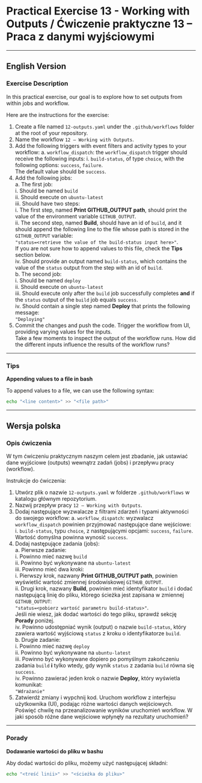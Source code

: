 
# Practical Exercise 13 - Working with Outputs / Ćwiczenie praktyczne 13 – Praca z danymi wyjściowymi

---

## **English Version**

### Exercise Description

In this practical exercise, our goal is to explore how to set outputs from within jobs and workflow.

Here are the instructions for the exercise:

1. Create a file named `12-outputs.yaml` under the `.github/workflows` folder at the root of your repository.
2. Name the workflow `12 – Working with Outputs`.
3. Add the following triggers with event filters and activity types to your workflow:
   a. `workflow_dispatch`: the `workflow_dispatch` trigger should receive the following inputs:
      i. `build-status`, of type `choice`, with the following options: `success`, `failure`.  
         The default value should be `success`.
4. Add the following jobs:  
   a. The first job:  
      i. Should be named `build`  
      ii. Should execute on `ubuntu-latest`  
      iii. Should have two steps:  
         i. The first step, named **Print GITHUB_OUTPUT path**, should print the value of the environment variable `GITHUB_OUTPUT`.  
         ii. The second step, named **Build**, should have an id of `build`, and it should append the following line to the file whose path is stored in the `GITHUB_OUTPUT` variable:  
         `"status=<retrieve the value of the build-status input here>"`.  
         If you are not sure how to append values to this file, check the **Tips** section below.  
      iv. Should provide an output named `build-status`, which contains the value of the `status` output from the step with an id of `build`.  
   b. The second job:  
      i. Should be named `deploy`  
      ii. Should execute on `ubuntu-latest`  
      iii. Should execute only after the `build` job successfully completes **and** if the `status` output of the `build` job equals `success`.  
      iv. Should contain a single step named **Deploy** that prints the following message:  
         `"Deploying"`
5. Commit the changes and push the code. Trigger the workflow from UI, providing varying values for the inputs.  
   Take a few moments to inspect the output of the workflow runs. How did the different inputs influence the results of the workflow runs?

---

### Tips

**Appending values to a file in bash**

To append values to a file, we can use the following syntax:  
```bash
echo "<line content>" >> "<file path>"
```

---

## **Wersja polska**

### Opis ćwiczenia

W tym ćwiczeniu praktycznym naszym celem jest zbadanie, jak ustawiać dane wyjściowe (outputs) wewnątrz zadań (jobs) i przepływu pracy (workflow).

Instrukcje do ćwiczenia:

1. Utwórz plik o nazwie `12-outputs.yaml` w folderze `.github/workflows` w katalogu głównym repozytorium.
2. Nazwij przepływ pracy `12 – Working with Outputs`.
3. Dodaj następujące wyzwalacze z filtrami zdarzeń i typami aktywności do swojego workflow:
   a. `workflow_dispatch`: wyzwalacz `workflow_dispatch` powinien przyjmować następujące dane wejściowe:  
      i. `build-status`, typu `choice`, z następującymi opcjami: `success`, `failure`.  
         Wartość domyślna powinna wynosić `success`.
4. Dodaj następujące zadania (jobs):  
   a. Pierwsze zadanie:  
      i. Powinno mieć nazwę `build`  
      ii. Powinno być wykonywane na `ubuntu-latest`  
      iii. Powinno mieć dwa kroki:  
         i. Pierwszy krok, nazwany **Print GITHUB_OUTPUT path**, powinien wyświetlić wartość zmiennej środowiskowej `GITHUB_OUTPUT`.  
         ii. Drugi krok, nazwany **Build**, powinien mieć identyfikator `build` i dodać następującą linię do pliku, którego ścieżka jest zapisana w zmiennej `GITHUB_OUTPUT`:  
         `"status=<pobierz wartość parametru build-status>"`.  
         Jeśli nie wiesz, jak dodać wartości do tego pliku, sprawdź sekcję **Porady** poniżej.  
      iv. Powinno udostępniać wynik (output) o nazwie `build-status`, który zawiera wartość wyjściową `status` z kroku o identyfikatorze `build`.  
   b. Drugie zadanie:  
      i. Powinno mieć nazwę `deploy`  
      ii. Powinno być wykonywane na `ubuntu-latest`  
      iii. Powinno być wykonywane dopiero po pomyślnym zakończeniu zadania `build` **i** tylko wtedy, gdy wynik `status` z zadania `build` równa się `success`.  
      iv. Powinno zawierać jeden krok o nazwie **Deploy**, który wyświetla komunikat:  
         `"Wdrażanie"`
5. Zatwierdź zmiany i wypchnij kod. Uruchom workflow z interfejsu użytkownika (UI), podając różne wartości danych wejściowych.  
   Poświęć chwilę na przeanalizowanie wyników uruchomień workflow. W jaki sposób różne dane wejściowe wpłynęły na rezultaty uruchomień?

---

### Porady

**Dodawanie wartości do pliku w bashu**

Aby dodać wartości do pliku, możemy użyć następującej składni:  
```bash
echo "<treść linii>" >> "<ścieżka do pliku>"
```
